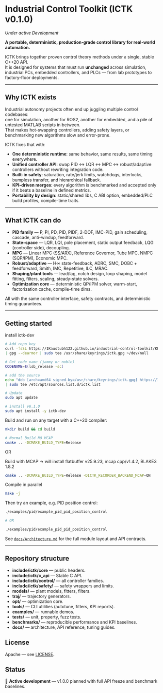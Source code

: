 # Industrial Control Toolkit (ICTK v0.1.0)  
*Under active Development*

**A portable, deterministic, production-grade control library for real-world automation.**

ICTK brings together proven control theory methods under a single, stable C++20 API.  
It is designed for systems that must run **unchanged** across simulation, industrial PCs, embedded controllers, and PLCs — from lab prototypes to factory-floor deployments.

---

## Why ICTK exists

Industrial autonomy projects often end up juggling multiple control codebases:  
one for simulation, another for ROS2, another for embedded, and a pile of untested MATLAB scripts in between.  
That makes hot-swapping controllers, adding safety layers, or benchmarking new algorithms slow and error-prone.

ICTK fixes that with:

- **One deterministic runtime**: same behavior, same results, same timing everywhere.
- **Unified controller API**: swap PID ↔ LQR ↔ MPC ↔ robust/adaptive controllers without rewriting integration code.
- **Built-in safety**: saturation, rate/jerk limits, watchdogs, interlocks, bumpless transfer, and hierarchical fallback.
- **KPI-driven merges**: every algorithm is benchmarked and accepted only if it beats a baseline in defined metrics.
- **Portability by design**: static/shared libs, C ABI option, embedded/PLC build profiles, compile-time traits.

---

## What ICTK can do

- **PID family** — P, PI, PD, PID, PIDF, 2-DOF, IMC-PID, gain scheduling, cascade, anti-windup, feedforward.
- **State-space** — LQR, LQI, pole placement, static output feedback, LQG (controller side), decoupling.
- **MPC** — Linear MPC (SS/ARX), Reference Governor, Tube MPC, NMPC (SQP/IPM), Economic MPC.
- **Robust/adaptive** — H∞ state-feedback, ADRC, SMC, DOBC + feedforward, Smith, IMC, Repetitive, ILC, MRAC.
- **Shaping/plant tools** — lead/lag, notch design, loop shaping, model fitting, filters, scaling, steady-state solvers.
- **Optimization core** — deterministic QP/IPM solver, warm-start, factorization cache, compile-time dims.

All with the same controller interface, safety contracts, and deterministic timing guarantees.

---

## Getting started

install ictk-dev

```bash
# Add repo key
curl -fsSL https://1Kaustubh122.github.io/industrial-control-toolkit/KEY.gpg \
| gpg --dearmor | sudo tee /usr/share/keyrings/ictk.gpg >/dev/null

# Get code name (jammy or noble)
CODENAME=$(lsb_release -sc)

# add the source
echo "deb [arch=amd64 signed-by=/usr/share/keyrings/ictk.gpg] https://1Kaustubh122.github.io/industrial-control-toolkit $CODENAME main" \
| sudo tee /etc/apt/sources.list.d/ictk.list

# Update
sudo apt update

# install v0.1.0
sudo apt install -y ictk-dev
````

Build and run on any target with a C++20 compiler:

```bash
mkdir build && cd build

# Normal Build NO MCAP
cmake .. -DCMAKE_BUILD_TYPE=Release
```

OR

Build with MCAP -> will install flatbuffer v25.9.23, mcap cpp/v1.4.2, BLAKE3 1.8.2
```bash
cmake .. -DCMAKE_BUILD_TYPE=Release -DICTK_RECORDER_BACKEND_MCAP=ON
```

Compile in parallel
```bash
make -j
````

Then try an example, e.g. PID position control:

```bash
./examples/pid/example_pid_pid_position_control

# OR

./examples/pid/example_pid_pid_position_control 
```

See [`docs/Architecture.md`](docs/Architecture.md) for the full module layout and API contracts.

---

## Repository structure

* **include/ictk/core** — public headers.
* **include/ictk/c_api** — Stable C API.
* **include/ictk/control/** — all controller families.
* **include/ictk/safety/** — safety wrappers and limits.
* **models/** — plant models, fitters, filters.
* **traj/** — trajectory generators.
* **opt/** — optimization core.
* **tools/** — CLI utilities (autotune, fitters, KPI reports).
* **examples/** — runnable demos.
* **tests/** — unit, property, fuzz tests.
* **benchmarks/** — reproducible performance and KPI baselines.
* **docs/** — architecture, API reference, tuning guides.



## License

Apache — see [LICENSE](LICENSE).


## Status

🚧 **Active development** — v1.0.0 planned with full API freeze and benchmark baselines.

